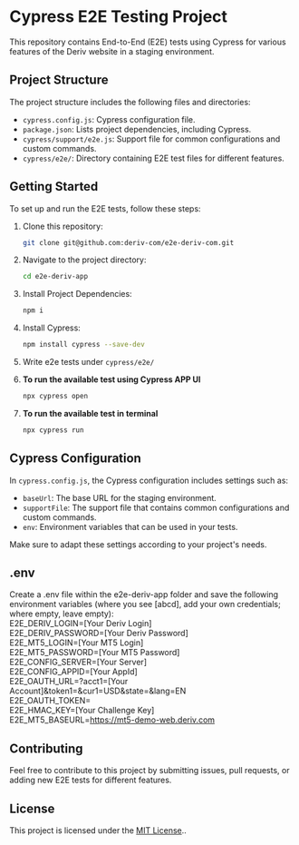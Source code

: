 # Cypress E2E Testing Project 

This repository contains End-to-End (E2E) tests using Cypress for various features of the Deriv website in a staging environment. 

## Project Structure

The project structure includes the following files and directories:

- `cypress.config.js`: Cypress configuration file.
- `package.json`: Lists project dependencies, including Cypress.
- `cypress/support/e2e.js`: Support file for common configurations and custom commands.
- `cypress/e2e/`: Directory containing E2E test files for different features.

## Getting Started

To set up and run the E2E tests, follow these steps:

1. Clone this repository:

   ```bash
   git clone git@github.com:deriv-com/e2e-deriv-com.git
2. Navigate to the project directory:
    ```bash
    cd e2e-deriv-app
3. Install Project Dependencies:
    ```bash
    npm i
4. Install Cypress:
    ```bash
    npm install cypress --save-dev
5. Write e2e tests under `cypress/e2e/`

6. **To run the available test using Cypress APP UI**
    ```sh
    npx cypress open
    ```
7. **To run the available test in terminal**
    ```sh
    npx cypress run

## Cypress Configuration

In `cypress.config.js`, the Cypress configuration includes settings such as:

- `baseUrl`: The base URL for the staging environment.
- `supportFile`: The support file that contains common configurations and custom commands.
- `env`: Environment variables that can be used in your tests.

Make sure to adapt these settings according to your project's needs.

## .env

Create a .env file within the e2e-deriv-app folder and save the following environment variables (where you see [abcd], add your own credentials; where empty, leave empty):<br>
E2E_DERIV_LOGIN=[Your Deriv Login]<br>
E2E_DERIV_PASSWORD=[Your Deriv Password]<br>
E2E_MT5_LOGIN=[Your MT5 Login]<br>
E2E_MT5_PASSWORD=[Your MT5 Password]<br>
E2E_CONFIG_SERVER=[Your Server]<br>
E2E_CONFIG_APPID=[Your AppId]<br>
E2E_OAUTH_URL=?acct1=[Your Account]&token1=<token>&cur1=USD&state=&lang=EN<br>
E2E_OAUTH_TOKEN=<br>
E2E_HMAC_KEY=[Your Challenge Key]<br>
E2E_MT5_BASEURL=https://mt5-demo-web.deriv.com<br>

## Contributing

Feel free to contribute to this project by submitting issues, pull requests, or adding new E2E tests for different features.

## License

This project is licensed under the [MIT License](LICENSE)..


